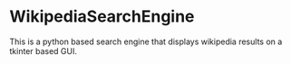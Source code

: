 # WikipediaSearchEngine
This is a python based search engine that displays wikipedia results on a tkinter based GUI.
